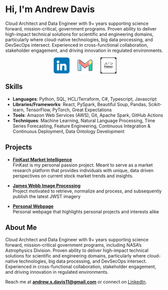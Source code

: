 # Hi, I'm Andrew Davis

Cloud Architect and Data Engineer with 9+ years supporting science forward, mission-critical, government programs. Proven ability to deliver high-impact technical solutions for scientific and engineering domains, particularly where cloud-native technologies, big data processing, and DevSecOps intersect. Experienced in cross-functional collaboration, stakeholder engagement, and driving innovation in regulated environments.

<p align="center">
  <a href="https://www.linkedin.com/in/andrewstephendavis/" style="display:inline-block; margin: 0 10px; text-decoration: none;"><img height="50" src="images/linkedin_icon.png" style="vertical-align:middle;" /></a>
  <a href="mailto:andrew.s.davis11@gmail.com" style="display:inline-block; margin: 0 10px; text-decoration: none;"><img height="50" src="images/gmail_icon.png" style="vertical-align:middle;" /></a>
  <a href="https://development.finkast.com" style="display:inline-block; margin: 0 10px; text-decoration: none;"><img height="50" src="images/finkast_logo.png" style="vertical-align:middle;" /></a>
</p>

##  Skills

- **Languages**: Python, SQL, HCL/Terraform, C#, Typescript, Javascript
- **Libraries/Frameworks**: React, PySpark, Beautiful Soup, Pandas, Scikit-learn, TensorFlow, PyTorch, Great Expectations
- **Tools**: Amazon Web Services (AWS), Git, Apache Spark, GitHub Actions
- **Techniques**: Machine Learning, Natural Language Processing, Time Series Forecasting, Feature Engineering, Continuous Integration & Continuous Deployment, Data Ontology Development

##  Projects

- **[FinKast Market Intelligence](https://github.com/FinKast)**  
  FinKast is my personal passion project. Meant to serve as a market research platform that provides individuals with unique, data driven perspectives on current stock market trends and insights.

- **[James Webb Image Processing](https://github.com/Andrew-S-Davis/JWST)**  
  Project motivated to retrieve, normalize and process, and subsequently publish the latest JWST imagery

- **[Personal Webpage](https://github.com/Andrew-S-Davis/andrew_davis_site)**  
  Personal webpage that highlights personal projects and interests alike

##  About Me

Cloud Architect and Data Engineer with 9+ years supporting science forward, mission-critical government programs, including NASA’s Astrophysics Division. Proven ability to deliver high-impact technical solutions for scientific and engineering domains, particularly where cloud-native technologies, big data processing, and DevSecOps intersect. Experienced in cross-functional collaboration, stakeholder engagement, and driving innovation in regulated environments.

Reach me at **andrew.s.davis11@gmail.com** or connect on [LinkedIn](https://www.linkedin.com/in/andrewstephendavis/).
